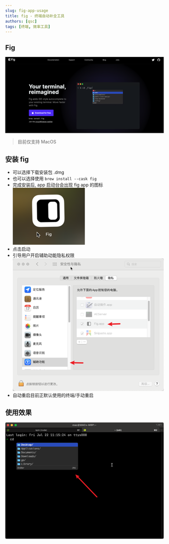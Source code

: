 ```yaml
---
slug: fig-app-usage
title: fig - 终端自动补全工具
authors: [qsc]
tags: [终端, 效率工具]
---
```


## Fig

![](fig1.png)

> 目前仅支持 MacOS

## 安装 fig

- 可以选择下载安装包 .dmg
- 也可以选择使用 `brew install --cask fig`
- 完成安装后, app 启动台会出现 fig app 的图标
  ![](fig2.png)
- 点击启动
- 引导用户开启辅助动能隐私权限
  ![](fig-set1.png)
- 自动重启目前正默认使用的终端/手动重启

## 使用效果

![](fig-terminal1.png)
